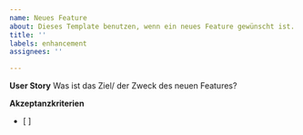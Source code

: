 ```yaml
---
name: Neues Feature
about: Dieses Template benutzen, wenn ein neues Feature gewünscht ist.
title: ''
labels: enhancement
assignees: ''

---
```


**User Story**
Was ist das Ziel/ der Zweck des neuen Features?

**Akzeptanzkriterien**
- [ ]
